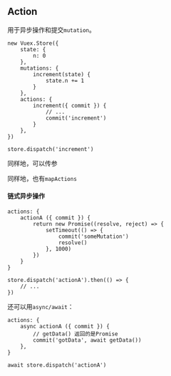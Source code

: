 ## Action  
用于异步操作和提交`mutation`。

	new Vuex.Store({
		state: {
			n: 0
		},
		mutations: {
			increment(state) {
				state.n += 1
			}
		},
		actions: {
			increment({ commit }) {
				// ...
				commit('increment')
			}
		},
	})

	store.dispatch('increment')

同样地，可以传参  

同样地，也有`mapActions`  

#### 链式异步操作  

 	actions: {
		actionA ({ commit }) {
			return new Promise((resolve, reject) => {
				setTimeout(() => {
					commit('someMutation')
					resolve()
				}, 1000)
			})
		}
	}

	store.dispatch('actionA').then(() => {
		// ...
	})

还可以用`async/await`：

	actions: {
		async actionA ({ commit }) {
			// getData() 返回的是Promise
	    	commit('gotData', await getData())
		},
	}

	await store.dispatch('actionA')